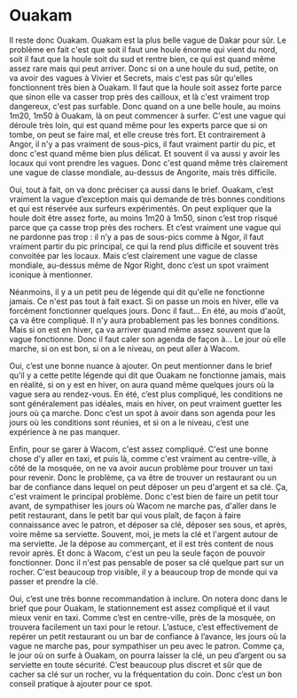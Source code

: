 # Ouakam

Il reste donc Ouakam. Ouakam est la plus belle vague de Dakar pour sûr. Le problème en fait c'est que soit il faut une houle énorme qui vient du nord, soit il faut que la houle soit du sud et rentre bien, ce qui est quand même assez rare mais qui peut arriver. Donc si on a une houle du sud, petite, on va avoir des vagues à Vivier et Secrets, mais c'est pas sûr qu'elles fonctionnent très bien à Ouakam. Il faut que la houle soit assez forte parce que sinon elle va casser trop près des cailloux, et là c'est vraiment trop dangereux, c'est pas surfable. Donc quand on a une belle houle, au moins 1m20, 1m50 à Ouakam, là on peut commencer à surfer. C'est une vague qui déroule très loin, qui est quand même pour les experts parce que si on tombe, on peut se faire mal, et elle creuse très fort. Et contrairement à Angor, il n'y a pas vraiment de sous-pics, il faut vraiment partir du pic, et donc c'est quand même bien plus délicat. Et souvent il va aussi y avoir les locaux qui vont prendre les vagues. Donc c'est quand même très clairement une vague de classe mondiale, au-dessus de Angorite, mais très difficile.

Oui, tout à fait, on va donc préciser ça aussi dans le brief. Ouakam, c’est vraiment la vague d’exception mais qui demande de très bonnes conditions et qui est réservée aux surfeurs expérimentés. On peut expliquer que la houle doit être assez forte, au moins 1m20 à 1m50, sinon c’est trop risqué parce que ça casse trop près des rochers. Et c’est vraiment une vague qui ne pardonne pas trop : il n’y a pas de sous-pics comme à Ngor, il faut vraiment partir du pic principal, ce qui la rend plus difficile et souvent très convoitée par les locaux. Mais c’est clairement une vague de classe mondiale, au-dessus même de Ngor Right, donc c’est un spot vraiment iconique à mentionner.


Néanmoins, il y a un petit peu de légende qui dit qu'elle ne fonctionne jamais. Ce n'est pas tout à fait exact. Si on passe un mois en hiver, elle va forcément fonctionner quelques jours. Donc il faut... En été, au mois d'août, ça va être compliqué. Il n'y aura probablement pas les bonnes conditions. Mais si on est en hiver, ça va arriver quand même assez souvent que la vague fonctionne. Donc il faut caler son agenda de façon à... Le jour où elle marche, si on est bon, si on a le niveau, on peut aller à Wacom.

Oui, c’est une bonne nuance à ajouter. On peut mentionner dans le brief qu’il y a cette petite légende qui dit que Ouakam ne fonctionne jamais, mais en réalité, si on y est en hiver, on aura quand même quelques jours où la vague sera au rendez-vous. En été, c’est plus compliqué, les conditions ne sont généralement pas idéales, mais en hiver, on peut vraiment guetter les jours où ça marche. Donc c’est un spot à avoir dans son agenda pour les jours où les conditions sont réunies, et si on a le niveau, c’est une expérience à ne pas manquer.

Enfin, pour se garer à Wacom, c'est assez compliqué. C'est une bonne chose d'y aller en taxi, et puis là, comme c'est vraiment au centre-ville, à côté de la mosquée, on ne va avoir aucun problème pour trouver un taxi pour revenir. Donc le problème, ça va être de trouver un restaurant ou un bar de confiance dans lequel on peut déposer un peu d'argent et sa clé. Ça, c'est vraiment le principal problème. Donc c'est bien de faire un petit tour avant, de sympathiser les jours où Wacom ne marche pas, d'aller dans le petit restaurant, dans le petit bar qui vous plaît, de façon à faire connaissance avec le patron, et déposer sa clé, déposer ses sous, et après, voire même sa serviette. Souvent, moi, je mets la clé et l'argent autour de ma serviette. Je la dépose au commerçant, et il est très content de nous revoir après. Et donc à Wacom, c'est un peu la seule façon de pouvoir fonctionner. Donc il n'est pas pensable de poser sa clé quelque part sur un rocher. C'est beaucoup trop visible, il y a beaucoup trop de monde qui va passer et prendre la clé.


Oui, c’est une très bonne recommandation à inclure. On notera donc dans le brief que pour Ouakam, le stationnement est assez compliqué et il vaut mieux venir en taxi. Comme c’est en centre-ville, près de la mosquée, on trouvera facilement un taxi pour le retour. L’astuce, c’est effectivement de repérer un petit restaurant ou un bar de confiance à l’avance, les jours où la vague ne marche pas, pour sympathiser un peu avec le patron. Comme ça, le jour où on surfe à Ouakam, on pourra laisser la clé, un peu d’argent ou sa serviette en toute sécurité. C’est beaucoup plus discret et sûr que de cacher sa clé sur un rocher, vu la fréquentation du coin. Donc c’est un bon conseil pratique à ajouter pour ce spot.


